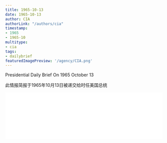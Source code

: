 ```yaml
---
title: 1965-10-13
date: 1965-10-13
author: CIA 
authorLink: "/authors/cia"
timestamp: 
- 1965
- 1965-10
multitype: 
- cia
tags: 
- dailybrief
featuredImagePreview: '/agency/CIA.png'
---
```



Presidential Daily Brief On 1965 October 13

此情报简报于1965年10月13日被递交给时任美国总统

<!--more-->





<div id="over" style="width:100%; overflow:hidden"> <iframe id="sFrame" name="sFrame" frameborder="no" border="0"  allowfullscreen marginwidth="0" scrolling="no" src = " /CIA/1965-10-13.html "  style = " position:absulute; width: 806px; top: 300;" > </iframe> </div>